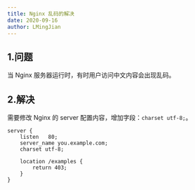 ```yaml
---
title: Nginx 乱码的解决
date: 2020-09-16
author: LMingJian
---
```


## 1.问题

当 Nginx 服务器运行时，有时用户访问中文内容会出现乱码。

## 2.解决

需要修改 Nginx 的 server 配置内容，增加字段：`charset utf-8;`。

```
server {
    listen   80;
    server_name you.example.com;
    charset utf-8;
    
    location /examples {
        return 403;
    }
}
```